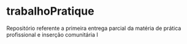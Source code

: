 # trabalhoPratique
Repositório referente a primeira entrega parcial da matéria de prática profissional e inserção comunitária I
